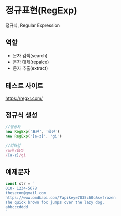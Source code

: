 # 정규표현(RegExp)

정규식, Regular Expression

## 역할

- 문자 검색(search)
- 문자 대체(repalce)
- 문자 추출(extract)

## 테스트 사이트

https://regxr.com/

## 정규식 생성

```js
//생성자
new RegExp('표현', '옵션')
new RegExp('[a-z]', 'gi')

//리터럴
/표현/옵셧
/[a-z]/gi
```

## 예제문자

```js
const str = `
010- 1234-5678
thesecon@gmail.com
https://www.omdbapi.com/?apikey=7035c60c&s=frozen
The quick brown fox jumps over the lazy dog.
abbcccdddd
`
```

## 메소드

메소드 | 문법 | 설명  
--|--|--
test | `정규식.test(문자열)` | 일치 여부 (Boolean) 반환
match | `문자열.match(정규식)` | 일치하는 문자의 배열 (Array) 반환
replace | `문자열.replace(정규식, 대체문자)` | 일치하는 문자를 대체

문자열 - 원문 const 이름  정규식 - 명령식 

## 플래그(옵션)

플래스 | 설명
--|--
g | 모든 문자 일치(gobal) - 대소문자 구분
i | 영어 대소문자를 구분 않고 일치(ignore case)
m | 여러 줄 일치(multi line)

## 패텬(표현)

패턴 | 설명 
-- | --
^ab | 줄(Line) 시작에 있는 ab와 일치
ab$ | 줄(Line) 끝에 있는 ab와 일치
. | 임의의 한 문자와 일치
a&verbar;b | a 또는 b와 일치 g가없으면 둘중 먼저 찾아지는 것만 표시
ab? | b 가 없거나 b와 일치
{3} | 3개 연속 일치
{3,} | 3개 이상 연속 일치
{3,5} | 3개 이상 5개 이하(3~5개) 연속 일치
[abc] | a 또는 b 또는 c
[a-z] | a부터 z 사이의 문자 구간에 일치(영어소문자)
[A-Z] | A부터 Z 사이의 문자 구간에 일치(영어대문자)
[0-9] | 0부터 9 사이의 문자 구간에 일치(숫자)
[가-힣] | 가부터 힣 사이의 문자 구간에 일치(한글)
\w | 63개 문자(Word, 대소영문 52개 + 숫자 10개 + _)에 일치
\b | 63개 문자에 일치하지 않는 문자 경계(Boundary)
\d | 숫자(Digit)에 일치
\s | 공백(Space, tab 등)에 일치
(?=) | 앞쪽 일치(Lookahead)
(?<=) | 뒤쪽 일치(Lookbehind)